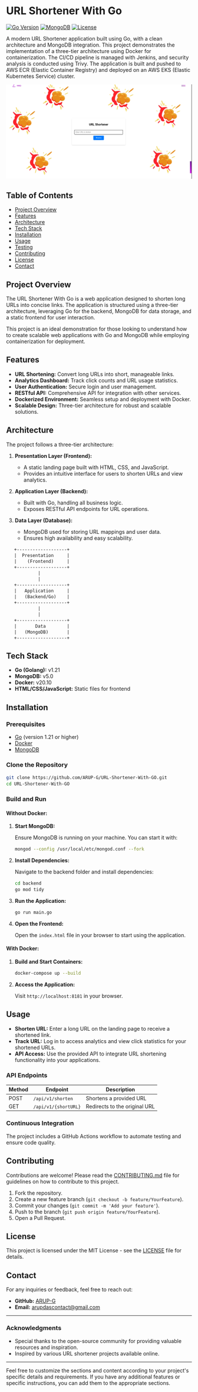 # URL Shortener With Go

[![Go Version](https://img.shields.io/badge/Go-1.21-blue.svg)](https://golang.org/doc/go1.18)
[![MongoDB](https://img.shields.io/badge/MongoDB-v5.0-green)](https://www.mongodb.com/try/download/community)
[![License](https://img.shields.io/badge/License-MIT-yellow.svg)](LICENSE)

A modern URL Shortener application built using Go, with a clean architecture and MongoDB integration. This project demonstrates the implementation of a three-tier architecture using Docker for containerization. The CI/CD pipeline is managed with Jenkins, and security analysis is conducted using Trivy. The application is built and pushed to AWS ECR (Elastic Container Registry) and deployed on an AWS EKS (Elastic Kubernetes Service) cluster.

![App-face](./images/home-page.png)

## Table of Contents

- [Project Overview](#project-overview)
- [Features](#features)
- [Architecture](#architecture)
- [Tech Stack](#tech-stack)
- [Installation](#installation)
- [Usage](#usage)
- [Testing](#testing)
- [Contributing](#contributing)
- [License](#license)
- [Contact](#contact)

## Project Overview

The URL Shortener With Go is a web application designed to shorten long URLs into concise links. The application is structured using a three-tier architecture, leveraging Go for the backend, MongoDB for data storage, and a static frontend for user interaction. 

This project is an ideal demonstration for those looking to understand how to create scalable web applications with Go and MongoDB while employing containerization for deployment.

## Features

- **URL Shortening:** Convert long URLs into short, manageable links.
- **Analytics Dashboard:** Track click counts and URL usage statistics.
- **User Authentication:** Secure login and user management.
- **RESTful API:** Comprehensive API for integration with other services.
- **Dockerized Environment:** Seamless setup and deployment with Docker.
- **Scalable Design:** Three-tier architecture for robust and scalable solutions.

## Architecture

The project follows a three-tier architecture:

1. **Presentation Layer (Frontend):** 
   - A static landing page built with HTML, CSS, and JavaScript. 
   - Provides an intuitive interface for users to shorten URLs and view analytics.

2. **Application Layer (Backend):** 
   - Built with Go, handling all business logic.
   - Exposes RESTful API endpoints for URL operations.

3. **Data Layer (Database):**
   - MongoDB used for storing URL mappings and user data.
   - Ensures high availability and easy scalability.

```plaintext
   +-------------------+
   |  Presentation     |
   |    (Frontend)     |
   +-------------------+
            |
            |
   +-------------------+
   |   Application     |
   |   (Backend/Go)    |
   +-------------------+
            |
            |
   +-------------------+
   |       Data        |
   |   (MongoDB)       |
   +-------------------+
```

## Tech Stack

- **Go (Golang):** v1.21
- **MongoDB:** v5.0
- **Docker:** v20.10
- **HTML/CSS/JavaScript:** Static files for frontend

## Installation

### Prerequisites

- [Go](https://golang.org/doc/install) (version 1.21 or higher)
- [Docker](https://docs.docker.com/get-docker/)
- [MongoDB](https://www.mongodb.com/try/download/community)

### Clone the Repository

```bash
git clone https://github.com/ARUP-G/URL-Shortener-With-GO.git
cd URL-Shortener-With-GO
```

### Build and Run

#### Without Docker:

1. **Start MongoDB:**
   
   Ensure MongoDB is running on your machine. You can start it with:

   ```bash
   mongod --config /usr/local/etc/mongod.conf --fork
   ```

2. **Install Dependencies:**

   Navigate to the backend folder and install dependencies:

   ```bash
   cd backend
   go mod tidy
   ```

3. **Run the Application:**

   ```bash
   go run main.go
   ```

4. **Open the Frontend:**

   Open the `index.html` file in your browser to start using the application.

#### With Docker:

1. **Build and Start Containers:**

   ```bash
   docker-compose up --build
   ```

2. **Access the Application:**

   Visit `http://localhost:8181` in your browser.

## Usage

- **Shorten URL:** Enter a long URL on the landing page to receive a shortened link.
- **Track URL:** Log in to access analytics and view click statistics for your shortened URLs.
- **API Access:** Use the provided API to integrate URL shortening functionality into your applications.

### API Endpoints

| Method | Endpoint              | Description                       |
|--------|-----------------------|-----------------------------------|
| POST   | `/api/v1/shorten`     | Shortens a provided URL           |
| GET    | `/api/v1/{shortURL}`  | Redirects to the original URL     |


### Continuous Integration

The project includes a GitHub Actions workflow to automate testing and ensure code quality.

## Contributing

Contributions are welcome! Please read the [CONTRIBUTING.md](CONTRIBUTING.md) file for guidelines on how to contribute to this project.

1. Fork the repository.
2. Create a new feature branch (`git checkout -b feature/YourFeature`).
3. Commit your changes (`git commit -m 'Add your feature'`).
4. Push to the branch (`git push origin feature/YourFeature`).
5. Open a Pull Request.

## License

This project is licensed under the MIT License - see the [LICENSE](LICENSE) file for details.

## Contact

For any inquiries or feedback, feel free to reach out:

- **GitHub:** [ARUP-G](https://github.com/ARUP-G)
- **Email:** [arupdascontact@gmail.com](mailto:arupdascontact@gmail.com)

---

### Acknowledgments

- Special thanks to the open-source community for providing valuable resources and inspiration.
- Inspired by various URL shortener projects available online.

---

Feel free to customize the sections and content according to your project's specific details and requirements. If you have any additional features or specific instructions, you can add them to the appropriate sections.

